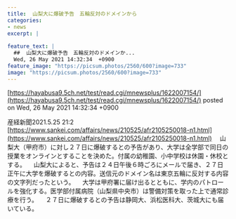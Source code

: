 ```yaml
---
title:  山梨大に爆破予告　五輪反対のドメインから  
categories:
- news
excerpt: |
  
feature_text: |
  ##  山梨大に爆破予告　五輪反対のドメインか...
  Wed, 26 May 2021 14:32:34  +0900
feature_image: "https://picsum.photos/2560/600?image=733"
image: "https://picsum.photos/2560/600?image=733"
---
```


[https://hayabusa9.5ch.net/test/read.cgi/mnewsplus/1622007154/](https://hayabusa9.5ch.net/test/read.cgi/mnewsplus/1622007154/)
posted on Wed, 26 May 2021 14:32:34  +0900

<!--more-->

産経新聞2021.5.25 21:2 [https://www.sankei.com/affairs/news/210525/afr2105250018-n1.html](https://www.sankei.com/affairs/news/210525/afr2105250018-n1.html) 　山梨大（甲府市）に対し２７日に爆破するとの予告があり、大学は全学部で同日の授業をオンラインとすることを決めた。付属の幼稚園、小中学校は休園・休校とする。 　山梨大によると、予告は２４日午後６時ごろにメールで届き、２７日正午に大学を爆破するとの内容。送信元のドメイン名は東京五輪に反対する内容の文字列だったという。 　大学は甲府署に届け出るとともに、学内のパトロールを強化する。医学部付属病院（山梨県中央市）は警備対策を取った上で通常診療を行う。 　２７日に爆破するとの予告は静岡大、浜松医科大、茨城大にも届いている。
